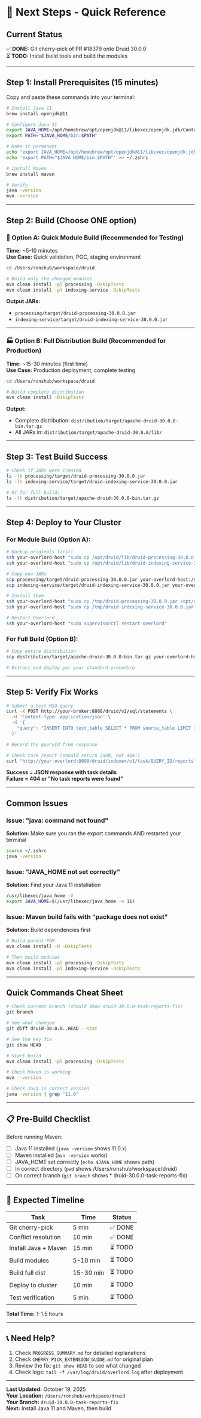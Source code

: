 # 🚀 Next Steps - Quick Reference

## Current Status

✅ **DONE:** Git cherry-pick of PR #18379 onto Druid 30.0.0  
⏳ **TODO:** Install build tools and build the modules

---

## Step 1: Install Prerequisites (15 minutes)

Copy and paste these commands into your terminal:

```bash
# Install Java 11
brew install openjdk@11

# Configure Java 11
export JAVA_HOME=/opt/homebrew/opt/openjdk@11/libexec/openjdk.jdk/Contents/Home
export PATH="$JAVA_HOME/bin:$PATH"

# Make it permanent
echo 'export JAVA_HOME=/opt/homebrew/opt/openjdk@11/libexec/openjdk.jdk/Contents/Home' >> ~/.zshrc
echo 'export PATH="$JAVA_HOME/bin:$PATH"' >> ~/.zshrc

# Install Maven
brew install maven

# Verify
java -version
mvn -version
```

---

## Step 2: Build (Choose ONE option)

### 🎯 Option A: Quick Module Build (Recommended for Testing)

**Time:** ~5-10 minutes  
**Use Case:** Quick validation, POC, staging environment

```bash
cd /Users/ronshub/workspace/druid

# Build only the changed modules
mvn clean install -pl processing -DskipTests
mvn clean install -pl indexing-service -DskipTests
```

**Output JARs:**
- `processing/target/druid-processing-30.0.0.jar`
- `indexing-service/target/druid-indexing-service-30.0.0.jar`

---

### 🏭 Option B: Full Distribution Build (Recommended for Production)

**Time:** ~15-30 minutes (first time)  
**Use Case:** Production deployment, complete testing

```bash
cd /Users/ronshub/workspace/druid

# Build complete distribution
mvn clean install -DskipTests
```

**Output:**
- Complete distribution: `distribution/target/apache-druid-30.0.0-bin.tar.gz`
- All JARs in: `distribution/target/apache-druid-30.0.0/lib/`

---

## Step 3: Test Build Success

```bash
# Check if JARs were created
ls -lh processing/target/druid-processing-30.0.0.jar
ls -lh indexing-service/target/druid-indexing-service-30.0.0.jar

# Or for full build:
ls -lh distribution/target/apache-druid-30.0.0-bin.tar.gz
```

---

## Step 4: Deploy to Your Cluster

### For Module Build (Option A):

```bash
# Backup originals first!
ssh your-overlord-host "sudo cp /opt/druid/lib/druid-processing-30.0.0.jar /opt/druid/lib/druid-processing-30.0.0.jar.backup"
ssh your-overlord-host "sudo cp /opt/druid/lib/druid-indexing-service-30.0.0.jar /opt/druid/lib/druid-indexing-service-30.0.0.jar.backup"

# Copy new JARs
scp processing/target/druid-processing-30.0.0.jar your-overlord-host:/tmp/
scp indexing-service/target/druid-indexing-service-30.0.0.jar your-overlord-host:/tmp/

# Install them
ssh your-overlord-host "sudo cp /tmp/druid-processing-30.0.0.jar /opt/druid/lib/"
ssh your-overlord-host "sudo cp /tmp/druid-indexing-service-30.0.0.jar /opt/druid/lib/"

# Restart Overlord
ssh your-overlord-host "sudo supervisorctl restart overlord"
```

### For Full Build (Option B):

```bash
# Copy entire distribution
scp distribution/target/apache-druid-30.0.0-bin.tar.gz your-overlord-host:/tmp/

# Extract and deploy per your standard procedure
```

---

## Step 5: Verify Fix Works

```bash
# Submit a test MSQ query
curl -X POST http://your-broker:8888/druid/v2/sql/statements \
  -H 'Content-Type: application/json' \
  -d '{
    "query": "INSERT INTO test_table SELECT * FROM source_table LIMIT 10"
  }'

# Record the queryId from response

# Check task report (should return JSON, not 404!)
curl "http://your-overlord:8090/druid/indexer/v1/task/QUERY_ID/reports"
```

**Success = JSON response with task details**  
**Failure = 404 or "No task reports were found"**

---

## Common Issues

### Issue: "java: command not found"
**Solution:** Make sure you ran the export commands AND restarted your terminal

```bash
source ~/.zshrc
java -version
```

### Issue: "JAVA_HOME not set correctly"
**Solution:** Find your Java 11 installation

```bash
/usr/libexec/java_home -V
export JAVA_HOME=$(/usr/libexec/java_home -v 11)
```

### Issue: Maven build fails with "package does not exist"
**Solution:** Build dependencies first

```bash
# Build parent POM
mvn clean install -N -DskipTests

# Then build modules
mvn clean install -pl processing -DskipTests
mvn clean install -pl indexing-service -DskipTests
```

---

## Quick Commands Cheat Sheet

```bash
# Check current branch (should show druid-30.0.0-task-reports-fix)
git branch

# See what changed
git diff druid-30.0.0..HEAD --stat

# See the key fix
git show HEAD

# Start build
mvn clean install -pl processing -DskipTests

# Check Maven is working
mvn --version

# Check Java is correct version
java -version | grep "11.0"
```

---

## 📋 Pre-Build Checklist

Before running Maven:

- [ ] Java 11 installed (`java -version` shows 11.0.x)
- [ ] Maven installed (`mvn -version` works)
- [ ] JAVA_HOME set correctly (`echo $JAVA_HOME` shows path)
- [ ] In correct directory (`pwd` shows /Users/ronshub/workspace/druid)
- [ ] On correct branch (`git branch` shows * druid-30.0.0-task-reports-fix)

---

## 🎯 Expected Timeline

| Task | Time | Status |
|------|------|--------|
| Git cherry-pick | 5 min | ✅ DONE |
| Conflict resolution | 10 min | ✅ DONE |
| Install Java + Maven | 15 min | ⏳ TODO |
| Build modules | 5-10 min | ⏳ TODO |
| Build full dist | 15-30 min | ⏳ TODO |
| Deploy to cluster | 10 min | ⏳ TODO |
| Test verification | 5 min | ⏳ TODO |

**Total Time:** 1-1.5 hours

---

## 📞 Need Help?

1. Check `PROGRESS_SUMMARY.md` for detailed explanations
2. Check `CHERRY_PICK_EXTENSION_GUIDE.md` for original plan
3. Review the fix: `git show HEAD` to see what changed
4. Check logs: `tail -f /var/log/druid/overlord.log` after deployment

---

**Last Updated:** October 19, 2025  
**Your Location:** `/Users/ronshub/workspace/druid`  
**Your Branch:** `druid-30.0.0-task-reports-fix`  
**Next:** Install Java 11 and Maven, then build

